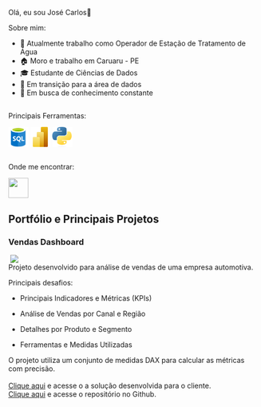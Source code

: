 Olá, eu sou José Carlos👋

Sobre mim:

- 💼 Atualmente trabalho como Operador de Estação de Tratamento de Água
- 🏠 Moro e trabalho em Caruaru - PE
- 🎓 Estudante de Ciências de Dados
- 🚀 Em transição para a área de dados
- 📖 Em busca de conhecimento constante


## 

Principais Ferramentas:

<div style="display: inline_block">
  <img align="center" alt="SQL" height="40" width="40" src="https://github.com/BruceFonseca/ferramentas/blob/main/logo.png?raw=true">
  <img align="center" alt="Power BI" height="40" width="40" src="https://github.com/BruceFonseca/ferramentas/blob/main/1200px-New_Power_BI_Logo.svg.png?raw=true">
  <img align="center" alt="Python" height="40" width="40" src="https://github.com/BruceFonseca/ferramentas/blob/main/Python-logo-notext.svg.png?raw=true">
</div>

<br>
  
Onde me encontrar:
<div style="display: inline_block">
  <a href="https://www.linkedin.com/in/jc-galvao/" target="_blank">
    <img align="center" alt="" height="40" width="40" src="https://github.com/BruceFonseca/Portfolio/blob/main/social%20icons/linkedin.png?raw=true">
  </a>
</div>

##

## Portfólio e Principais Projetos

### Vendas Dashboard

<img align="right" width="500"  src="https://github.com/JCarlosGN/VendasPortfolio/blob/main/Imagens/Vis%C3%A3o%20Geral%20Vendas.JPG?raw=true">
Projeto  desenvolvido para análise de vendas de uma empresa automotiva.

Principais desafios: <br>
- Principais Indicadores e Métricas (KPIs)

- Análise de Vendas por Canal e Região

- Detalhes por Produto e Segmento

- Ferramentas e Medidas Utilizadas

O projeto utiliza um conjunto de medidas DAX para calcular as métricas com precisão.
<br>
<br>
<a href="https://app.powerbi.com/view?r=eyJrIjoiNjg2NGY2ZjYtMzBhZi00MzZhLTgyZTYtOGNkZmYwNTMwMjAwIiwidCI6IjU1NjA1YTYzLTAyNDQtNDlmMy05NTZlLWQ3NDIwODcyMzg5NiJ9">Clique aqui</a> e acesse o a solução desenvolvida para o cliente.
<br>
<a href="https://github.com/JCarlosGN/VendasPortfolio">Clique aqui</a> e acesse o repositório no Github.
